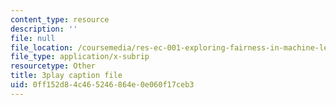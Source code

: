 ```yaml
---
content_type: resource
description: ''
file: null
file_location: /coursemedia/res-ec-001-exploring-fairness-in-machine-learning-for-international-development-spring-2020/0ff152d84c465246864e0e060f17ceb3_Nc2qMVsHkgc.vtt
file_type: application/x-subrip
resourcetype: Other
title: 3play caption file
uid: 0ff152d8-4c46-5246-864e-0e060f17ceb3
---
```


